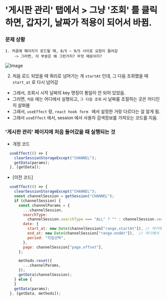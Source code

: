 

# '게시판 관리' 탭에서 > 그냥 '조회' 를 클릭하면, 갑자기, 날짜가 적용이 되어서 바뀜. 

### 문제 상황 
```
1. 처음에 페이지가 로드될 때, 8/5 ~ 9/5 사이로 요청이 들어감 
    -> 그러면, 이 부분은 왜 그런거지? 무엇 때문이지? 
```
![Image](https://i.imgur.com/lDZh9yY.png)


2. 처음 로드 되었을 때 쿼리로 넘어가는 게 `startAt` 인데, 그 다음 조회했을 때 `start_at` 로 다시 넘어감 
- 그래서, 조회시 시작 날짜의 key 명칭이 통일이 안 되어 있었음. 
- 그러면, `처음` 에는 어디에서 실행되고, `그 다음 조회` 시 날짜를 조절하는 곳은 어디인지 살펴봄 
- 그래서, `useEffect` 랑, `react hook form ` 에서 설정한 거랑 다르다는 걸 알게 됨. 
- 그래서 `useEffect` 에서, session 에서 사용자 검색정보를 가져오는 코드를 지움. 

### '게시판 관리' 페이지에 처음 들어갔을 때 실행되는 것 

- 개정 코드
```jsx
  useEffect(() => {
    clearSessionStorageExcept("CHANNEL");
    getData(params);
  }, [getData]);
```


- [이전 코드]
```jsx
  useEffect(() => {
    clearSessionStorageExcept("CHANNEL");
    const channelSession = getSession("CHANNEL");
    if (channelSession) {
      const channelParams = {
        ...channelSession,
        searchType:
          channelSession.searchType === "ALL" ? "" : channelSession.searchType,
        date: {
          start_at: new Date(channelSession["range.startAt"]), // 여기에서 설정된 start_at 이 최초 브라우저 로딩시 실행됨 ⭐⭐⭐ -> 이걸 없애고, 날짜 쿼리를 react hook form 에서 통일되게 할 수 있도록 만듦
          end_at: new Date(channelSession["range.endAt"]),  // 여기에서 설정된 start_at 이 최초 브라우저 로딩시 실행됨 ⭐⭐⭐
          period: "직접선택",
        },
        page: channelSession["page.offset"],
      };

      methods.reset({
        ...channelParams,
      });
      getData(channelSession);
    } else {
    }
    getData(params);
  }, [getData, methods]);
```